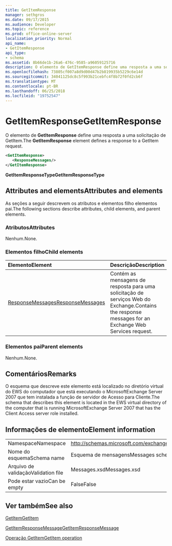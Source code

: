 ```yaml
---
title: GetItemResponse
manager: sethgros
ms.date: 09/17/2015
ms.audience: Developer
ms.topic: reference
ms.prod: office-online-server
localization_priority: Normal
api_name:
- GetItemResponse
api_type:
- schema
ms.assetid: 8b66de1b-26a6-476c-9585-a96059125716
description: O elemento de GetItemResponse define uma resposta a uma solicitação de GetItem.
ms.openlocfilehash: 73805cf007a8d9d00d47b2b819935b5229c6e14d
ms.sourcegitcommit: 34041125dc8c5f993b21cebfc4f8b72f0fd2cb6f
ms.translationtype: MT
ms.contentlocale: pt-BR
ms.lasthandoff: 06/25/2018
ms.locfileid: "19752547"
---
```

# <a name="getitemresponse"></a><span data-ttu-id="bac2d-103">GetItemResponse</span><span class="sxs-lookup"><span data-stu-id="bac2d-103">GetItemResponse</span></span>

<span data-ttu-id="bac2d-104">O elemento de **GetItemResponse** define uma resposta a uma solicitação de GetItem.</span><span class="sxs-lookup"><span data-stu-id="bac2d-104">The **GetItemResponse** element defines a response to a GetItem request.</span></span> 
  
```xml
<GetItemResponse>
   <ResponseMessages/>
</GetItemResponse>
```

 <span data-ttu-id="bac2d-105">**GetItemResponseType**</span><span class="sxs-lookup"><span data-stu-id="bac2d-105">**GetItemResponseType**</span></span>
## <a name="attributes-and-elements"></a><span data-ttu-id="bac2d-106">Attributes and elements</span><span class="sxs-lookup"><span data-stu-id="bac2d-106">Attributes and elements</span></span>

<span data-ttu-id="bac2d-107">As seções a seguir descrevem os atributos e elementos filho elementos pai.</span><span class="sxs-lookup"><span data-stu-id="bac2d-107">The following sections describe attributes, child elements, and parent elements.</span></span>
  
### <a name="attributes"></a><span data-ttu-id="bac2d-108">Atributos</span><span class="sxs-lookup"><span data-stu-id="bac2d-108">Attributes</span></span>

<span data-ttu-id="bac2d-109">Nenhum.</span><span class="sxs-lookup"><span data-stu-id="bac2d-109">None.</span></span>
  
### <a name="child-elements"></a><span data-ttu-id="bac2d-110">Elementos filho</span><span class="sxs-lookup"><span data-stu-id="bac2d-110">Child elements</span></span>

|<span data-ttu-id="bac2d-111">**Elemento**</span><span class="sxs-lookup"><span data-stu-id="bac2d-111">**Element**</span></span>|<span data-ttu-id="bac2d-112">**Descrição**</span><span class="sxs-lookup"><span data-stu-id="bac2d-112">**Description**</span></span>|
|:-----|:-----|
|[<span data-ttu-id="bac2d-113">ResponseMessages</span><span class="sxs-lookup"><span data-stu-id="bac2d-113">ResponseMessages</span></span>](responsemessages.md) <br/> |<span data-ttu-id="bac2d-114">Contém as mensagens de resposta para uma solicitação de serviços Web do Exchange.</span><span class="sxs-lookup"><span data-stu-id="bac2d-114">Contains the response messages for an Exchange Web Services request.</span></span>  <br/> |
   
### <a name="parent-elements"></a><span data-ttu-id="bac2d-115">Elementos pai</span><span class="sxs-lookup"><span data-stu-id="bac2d-115">Parent elements</span></span>

<span data-ttu-id="bac2d-116">Nenhum.</span><span class="sxs-lookup"><span data-stu-id="bac2d-116">None.</span></span>
  
## <a name="remarks"></a><span data-ttu-id="bac2d-117">Comentários</span><span class="sxs-lookup"><span data-stu-id="bac2d-117">Remarks</span></span>

<span data-ttu-id="bac2d-118">O esquema que descreve este elemento está localizado no diretório virtual do EWS do computador que está executando o MicrosoftExchange Server 2007 que tem instalada a função de servidor de Acesso para Cliente.</span><span class="sxs-lookup"><span data-stu-id="bac2d-118">The schema that describes this element is located in the EWS virtual directory of the computer that is running MicrosoftExchange Server 2007 that has the Client Access server role installed.</span></span>
  
## <a name="element-information"></a><span data-ttu-id="bac2d-119">Informações de elemento</span><span class="sxs-lookup"><span data-stu-id="bac2d-119">Element information</span></span>

|||
|:-----|:-----|
|<span data-ttu-id="bac2d-120">Namespace</span><span class="sxs-lookup"><span data-stu-id="bac2d-120">Namespace</span></span>  <br/> |http://schemas.microsoft.com/exchange/services/2006/messages  <br/> |
|<span data-ttu-id="bac2d-121">Nome do esquema</span><span class="sxs-lookup"><span data-stu-id="bac2d-121">Schema name</span></span>  <br/> |<span data-ttu-id="bac2d-122">Esquema de mensagens</span><span class="sxs-lookup"><span data-stu-id="bac2d-122">Messages schema</span></span>  <br/> |
|<span data-ttu-id="bac2d-123">Arquivo de validação</span><span class="sxs-lookup"><span data-stu-id="bac2d-123">Validation file</span></span>  <br/> |<span data-ttu-id="bac2d-124">Messages.xsd</span><span class="sxs-lookup"><span data-stu-id="bac2d-124">Messages.xsd</span></span>  <br/> |
|<span data-ttu-id="bac2d-125">Pode estar vazio</span><span class="sxs-lookup"><span data-stu-id="bac2d-125">Can be empty</span></span>  <br/> |<span data-ttu-id="bac2d-126">False</span><span class="sxs-lookup"><span data-stu-id="bac2d-126">False</span></span>  <br/> |
   
## <a name="see-also"></a><span data-ttu-id="bac2d-127">Ver também</span><span class="sxs-lookup"><span data-stu-id="bac2d-127">See also</span></span>



[<span data-ttu-id="bac2d-128">GetItem</span><span class="sxs-lookup"><span data-stu-id="bac2d-128">GetItem</span></span>](getitem.md)
  
[<span data-ttu-id="bac2d-129">GetItemResponseMessage</span><span class="sxs-lookup"><span data-stu-id="bac2d-129">GetItemResponseMessage</span></span>](getitemresponsemessage.md)
  
[<span data-ttu-id="bac2d-130">Operação GetItem</span><span class="sxs-lookup"><span data-stu-id="bac2d-130">GetItem operation</span></span>](getitem-operation.md)

